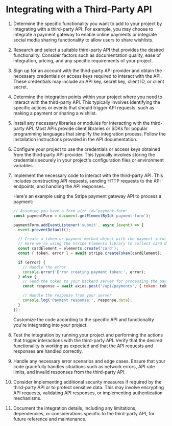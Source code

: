 

# Integrating with a Third-Party API

1. Determine the specific functionality you want to add to your project by integrating with a third-party API. For example, you may choose to integrate a payment gateway to enable online payments or integrate social media sharing functionality to allow users to share wishlists.

2. Research and select a suitable third-party API that provides the desired functionality. Consider factors such as documentation quality, ease of integration, pricing, and any specific requirements of your project.

3. Sign up for an account with the third-party API provider and obtain the necessary credentials or access keys required to interact with the API. These credentials may include an API key, secret key, client ID, or client secret.

4. Determine the integration points within your project where you need to interact with the third-party API. This typically involves identifying the specific actions or events that should trigger API requests, such as making a payment or sharing a wishlist.

5. Install any necessary libraries or modules for interacting with the third-party API. Most APIs provide client libraries or SDKs for popular programming languages that simplify the integration process. Follow the installation instructions provided in the API documentation.

6. Configure your project to use the credentials or access keys obtained from the third-party API provider. This typically involves storing the credentials securely in your project's configuration files or environment variables.

7. Implement the necessary code to interact with the third-party API. This includes constructing API requests, sending HTTP requests to the API endpoints, and handling the API responses.

   Here's an example using the Stripe payment gateway API to process a payment:

   ```javascript
   // Assuming you have a form with id="payment-form"
   const paymentForm = document.getElementById('payment-form');

   paymentForm.addEventListener('submit', async (event) => {
     event.preventDefault();

     // Create a token or payment method object with the payment information
     // Here we're using the Stripe Elements library to collect card details
     const cardElement = elements.create('card');
     const { token, error } = await stripe.createToken(cardElement);

     if (error) {
       // Handle the error
       console.error('Error creating payment token:', error);
     } else {
       // Send the token to your backend server for processing the payment
       const response = await axios.post('/api/payments', { token: token.id });

       // Handle the response from your server
       console.log('Payment response:', response.data);
     }
   });
   ```

   Customize the code according to the specific API and functionality you're integrating into your project.

8. Test the integration by running your project and performing the actions that trigger interactions with the third-party API. Verify that the desired functionality is working as expected and that the API requests and responses are handled correctly.

9. Handle any necessary error scenarios and edge cases. Ensure that your code gracefully handles situations such as network errors, API rate limits, and invalid responses from the third-party API.

10. Consider implementing additional security measures if required by the third-party API or to protect sensitive data. This may involve encrypting API requests, validating API responses, or implementing authentication mechanisms.

11. Document the integration details, including any limitations, dependencies, or considerations specific to the third-party API, for future reference and maintenance.

